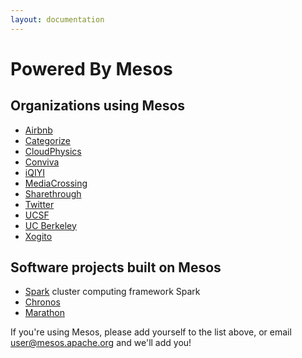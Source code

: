 ```yaml
---
layout: documentation
---
```


# Powered By Mesos

## Organizations using Mesos

* [Airbnb](http://www.airbnb.com)
* [Categorize](http://categorize.co)
* [CloudPhysics](http://cloudphysics.com)
* [Conviva](http://www.conviva.com)
* [iQIYI](http://www.iqiyi.com/)
* [MediaCrossing](http://www.mediacrossing.com)
* [Sharethrough](http://www.sharethrough.com)
* [Twitter](http://www.twitter.com)
* [UCSF](http://www.ucsf.edu)
* [UC Berkeley](http://www.berkeley.edu)
* [Xogito](http://www.xogito.com)

## Software projects built on Mesos

* [Spark](http://spark.incubator.apache.org/) cluster computing framework
Spark
* [Chronos](https://github.com/airbnb/chronos)
* [Marathon](https://github.com/mesosphere/marathon)

If you're using Mesos, please add yourself to the list above, or email user@mesos.apache.org and we'll add you!
